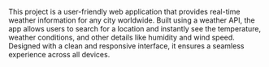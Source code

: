 This project is a user-friendly web application that provides real-time weather information for any city worldwide. Built using a weather API, the app allows users to search for a location and instantly see the temperature, weather conditions, and other details like humidity and wind speed. Designed with a clean and responsive interface, it ensures a seamless experience across all devices.
